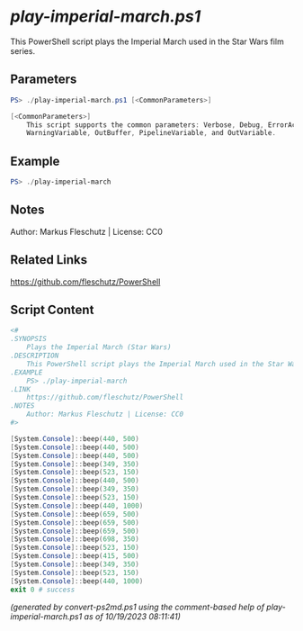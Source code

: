 *play-imperial-march.ps1*
================

This PowerShell script plays the Imperial March used in the Star Wars film series.

Parameters
----------
```powershell
PS> ./play-imperial-march.ps1 [<CommonParameters>]

[<CommonParameters>]
    This script supports the common parameters: Verbose, Debug, ErrorAction, ErrorVariable, WarningAction, 
    WarningVariable, OutBuffer, PipelineVariable, and OutVariable.
```

Example
-------
```powershell
PS> ./play-imperial-march

```

Notes
-----
Author: Markus Fleschutz | License: CC0

Related Links
-------------
https://github.com/fleschutz/PowerShell

Script Content
--------------
```powershell
<#
.SYNOPSIS
	Plays the Imperial March (Star Wars)
.DESCRIPTION
	This PowerShell script plays the Imperial March used in the Star Wars film series.
.EXAMPLE
	PS> ./play-imperial-march
.LINK
	https://github.com/fleschutz/PowerShell
.NOTES
	Author: Markus Fleschutz | License: CC0
#>

[System.Console]::beep(440, 500)      
[System.Console]::beep(440, 500)
[System.Console]::beep(440, 500)       
[System.Console]::beep(349, 350)       
[System.Console]::beep(523, 150)       
[System.Console]::beep(440, 500)       
[System.Console]::beep(349, 350)       
[System.Console]::beep(523, 150)       
[System.Console]::beep(440, 1000)
[System.Console]::beep(659, 500)       
[System.Console]::beep(659, 500)       
[System.Console]::beep(659, 500)       
[System.Console]::beep(698, 350)       
[System.Console]::beep(523, 150)       
[System.Console]::beep(415, 500)       
[System.Console]::beep(349, 350)       
[System.Console]::beep(523, 150)       
[System.Console]::beep(440, 1000)
exit 0 # success
```

*(generated by convert-ps2md.ps1 using the comment-based help of play-imperial-march.ps1 as of 10/19/2023 08:11:41)*
